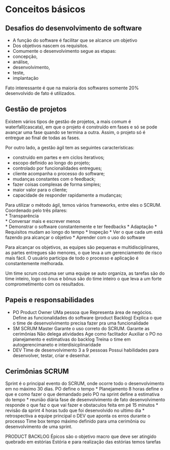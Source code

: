 # Conceitos básicos
## Desafios do desenvolvimento de software
* A função do software é facilitar que se alcance um objetivo
* Dos objetivos nascem os requisitos. 
* Comumente o desenvolvimento segue as etapas:
* concepção, 
* análise, 
* desenvolvimento, 
* teste, 
* implantação
	
Fato interessante é que na maioria dos softwares somente 20% desenvolvido de fato é utilizados. 

## Gestão de projetos
Existem vários tipos de gestão de projetos, a mais comum é waterfall(cascata), em que o projeto é construído em fases e só se pode avançar uma fase quando se termina a outra. Assim, o projeto só é entregue ao final de todas as fases. 

Por outro lado, a gestão ágil tem as seguintes características:
* construído em partes e em ciclos iterativos;
* escopo definido ao longo do projeto;
* controlado por funcionalidades entregues;
* cliente acompanha o processo do software;
* mudanças constantes com o feedback;
* fazer coisas complexas de forma simples;
* maior valor para o cliente;
* capacidade de responder rapidamente a mudanças;

Para utilizar o método ágil, temos vários frameworks, entre eles o SCRUM. Coordenado pelo três pilares:  
	* Transparência  
		* Conversar mais e escrever menos  
		* Demonstrar o software constantemente e ter feedbacks
	* Adaptação
		* Requisitos mudam ao longo do tempo
	* Inspeção 
		* Ver o que cada um está fazendo pra alcançar o objetivo
		* Aprender com o uso do software


Para alcançar os objetivos, as equipes são pequenas e multidisciplinares, as partes entregues são menores, o que leva a um gerenciamento de risco mais fácil. O usuário participa de todo o processo e aplicação é constantemente melhorada. 

Um time scrum costuma ser uma equipe se auto organiza, as tarefas são do time inteiro, logo os ônus e bônus são do time inteiro o que leva a um forte comprometimento com os resultados.

## Papeis e responsabilidades 
* PO Product Owner
	UMa pessoa que Representa área de negócios. 
	Define as funcionalidades do software (product Backlog)
	Explica o que o time de desenvolvimento precisa fazer pra uma funcionalidade
* SM SCRUM Master
	Garante o uso correto do SCRUM. Garante as cerimônias 
	Não delega atividades
	Age como faclitador
	Auxiliar o PO no planejamento e estimativas do backlog
	Treina o time em autogerencimaneto e interdisicplinaridade
* DEV Time de desenvolvimento 3 a 9 pessoas
	Possui habilidades para desenvolver, testar, criar e desenhar.

## Cerimônias SCRUM
Sprint é o principal evento do SCRUM, onde ocorre todo o desenvolvimento em no máximo 30 dias. PO define o tempo
	* Planejamento
		8 horas
		define o que e como fazer o que demandado pelo PO na sprint
		define a estimativa do tempo
	* reunião diária
		fase de desenvolvimento de fato
		desenvolvimento responde o que faz o que vai fazer e obstaculos
		feita em pé 15 minutos
	* revisão da sprint
		4 horas
		tudo que foi desenvolvido 
		no ultimo dia
	* retrospectiva
		a equipe principal o DEV que aponta os erros durante o processo
Time box tempo máximo definido para uma cerimônia ou desenvolvimento de uma sprint.




PRODUCT BACKLOG
Épicos são o objetivo macro que deve ser atingido quebrado em estórias 
Estória e para realização das estórias temos tarefas
